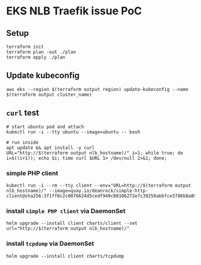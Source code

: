 # EKS NLB Traefik issue PoC

## Setup
```shell
terraform init
terraform plan -out ./plan
terraform apply ./plan
```

## Update kubeconfig
```shell
aws eks --region $(terraform output region) update-kubeconfig --name $(terraform output cluster_name)
```

## `curl` test
```shell
# start ubuntu pod and attach
kubectl run -i --tty ubuntu --image=ubuntu -- bash

# run inside
apt update && apt install -y curl
URL="http://$(terraform output nlb_hostname)/" i=1; while true; do i=$((i+1)); echo $i; time curl $URL 1> /dev/null 2>&1; done;
```

### simple PHP client
```shell
kubectl run -i --rm --tty client --env="URL=http://$(terraform output nlb_hostname)/" --image=quay.io/deanrock/simple-http-client@sha256:3f1ff8c2c0076624d5cedf949c08106272e7c39250abbfce3786b8a895a27795
```

### install `simple PHP client` via DaemonSet
```shell
helm upgrade --install client charts/client --set url="http://$(terraform output nlb_hostname)/"
```

### install `tcpdump` via DaemonSet
```shell
helm upgrade --install client charts/tcpdump
```
